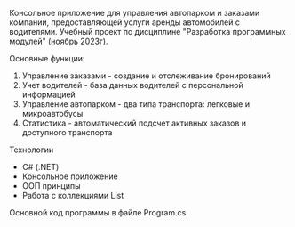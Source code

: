 Консольное приложение для управления автопарком и заказами компании, предоставляющей услуги аренды автомобилей с водителями.
Учебный проект по дисциплине "Разработка программных модулей" (ноябрь 2023г).

Основные функции:
1. Управление заказами - создание и отслеживание бронирований
2. Учет водителей - база данных водителей с персональной информацией  
3. Управление автопарком - два типа транспорта: легковые и микроавтобусы
4. Статистика - автоматический подсчет активных заказов и доступного транспорта

Технологии
- C# (.NET)
- Консольное приложение
- ООП принципы
- Работа с коллекциями List<T>

Основной код программы в файле Program.cs
